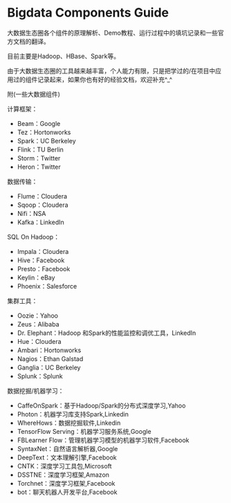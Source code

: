 # Bigdata Components Guide

大数据生态圈各个组件的原理解析、Demo教程、运行过程中的填坑记录和一些官方文档的翻译。

目前主要是Hadoop、HBase、Spark等。

由于大数据生态圈的工具越来越丰富，个人能力有限，只是把学过的/在项目中应用过的组件记录起来，如果你也有好的经验文档，欢迎补充^_^

附(一些大数据组件)

计算框架：
- Beam：Google
- Tez：Hortonworks
- Spark：UC Berkeley
- Flink：TU Berlin
- Storm：Twitter
- Heron：Twitter

数据传输：
- Flume：Cloudera
- Sqoop：Cloudera
- Nifi：NSA
- Kafka：LinkedIn

SQL On Hadoop：
- Impala：Cloudera
- Hive：Facebook
- Presto：Facebook
- Keylin：eBay
- Phoenix：Salesforce

集群工具：
- Oozie：Yahoo
- Zeus：Alibaba
- Dr. Elephant：Hadoop 和Spark的性能监控和调优工具，LinkedIn
- Hue：Cloudera
- Ambari：Hortonworks
- Nagios：Ethan Galstad
- Ganglia：UC Berkeley
- Splunk：Splunk

数据挖掘/机器学习：
- CaffeOnSpark：基于Hadoop/Spark的分布式深度学习,Yahoo
- Photon：机器学习库支持Spark,Linkedin
- WhereHows：数据挖掘软件,Linkedin
- TensorFlow Serving：机器学习服务系统,Google
- FBLearner Flow：管理机器学习模型的机器学习软件,Facebook
- SyntaxNet：自然语言解析器,Google
- DeepText：文本理解引擎,Facebook
- CNTK：深度学习工具包,Microsoft
- DSSTNE：深度学习框架,Amazon
- Torchnet：深度学习框架,Facebook
- bot：聊天机器人开发平台,Facebook